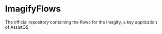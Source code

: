 # ImagifyFlows
The official repository containing the flows for the Imagify, a key application of AssistOS
